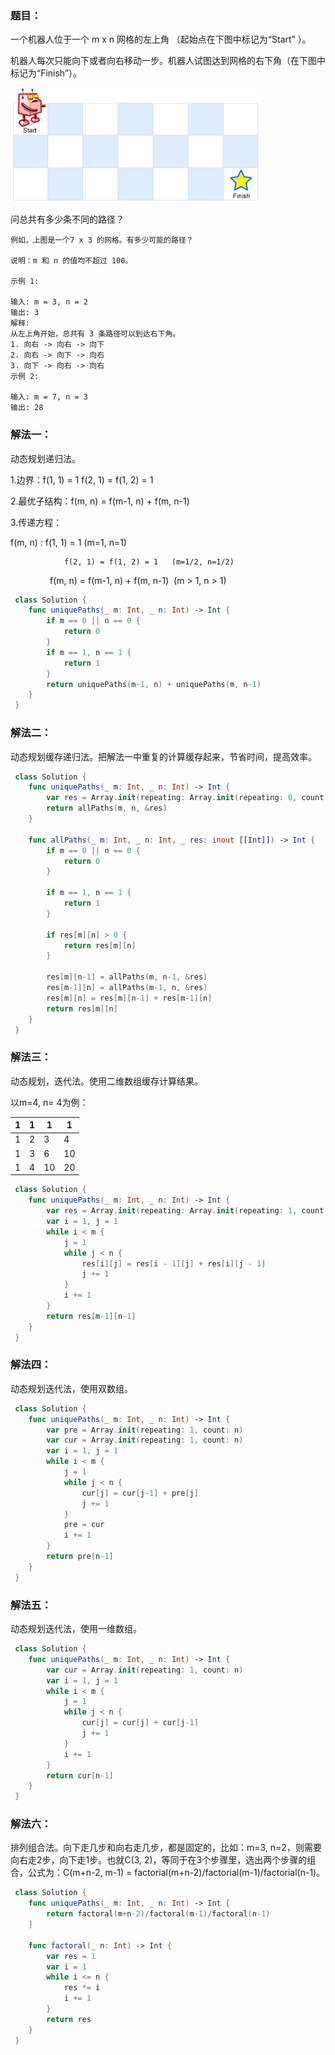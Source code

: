 ### 题目：

一个机器人位于一个 m x n 网格的左上角 （起始点在下图中标记为“Start” ）。

机器人每次只能向下或者向右移动一步。机器人试图达到网格的右下角（在下图中标记为“Finish”）。

![robot_maze](images/robot_maze.png)

问总共有多少条不同的路径？

```
例如，上图是一个7 x 3 的网格。有多少可能的路径？

说明：m 和 n 的值均不超过 100。

示例 1:

输入: m = 3, n = 2
输出: 3
解释:
从左上角开始，总共有 3 条路径可以到达右下角。
1. 向右 -> 向右 -> 向下
2. 向右 -> 向下 -> 向右
3. 向下 -> 向右 -> 向右
示例 2:

输入: m = 7, n = 3
输出: 28
```

### 解法一：

动态规划递归法。

1.边界：f(1, 1) = 1 f(2, 1) = f(1, 2) = 1

2.最优子结构：f(m, n) = f(m-1, n) + f(m, n-1)

3.传递方程：

f(m, n) :  f(1, 1) = 1 (m=1, n=1)

                f(2, 1) = f(1, 2) = 1   (m=1/2, n=1/2)

                f(m, n) = f(m-1, n) + f(m, n-1)  (m > 1, n > 1)

```swift
 class Solution {
    func uniquePaths(_ m: Int, _ n: Int) -> Int {
        if m == 0 || n == 0 {
            return 0
        }
        if m == 1, n == 1 {
            return 1
        }
        return uniquePaths(m-1, n) + uniquePaths(m, n-1)
    }
 }
```

### 解法二：

动态规划缓存递归法。把解法一中重复的计算缓存起来，节省时间，提高效率。

```swift
 class Solution {
    func uniquePaths(_ m: Int, _ n: Int) -> Int {
        var res = Array.init(repeating: Array.init(repeating: 0, count: n+1), count: m+1)
        return allPaths(m, n, &res)
    }

    func allPaths(_ m: Int, _ n: Int, _ res: inout [[Int]]) -> Int {
        if m == 0 || n == 0 {
            return 0
        }

        if m == 1, n == 1 {
            return 1
        }

        if res[m][n] > 0 {
            return res[m][n]
        }

        res[m][n-1] = allPaths(m, n-1, &res)
        res[m-1][n] = allPaths(m-1, n, &res)
        res[m][n] = res[m][n-1] + res[m-1][n]
        return res[m][n]
    }
 }
```

### 解法三：

动态规划，迭代法。使用二维数组缓存计算结果。

以m=4, n= 4为例：

| 1   | 1   | 1   | 1   |
| --- | --- | --- | --- |
| 1   | 2   | 3   | 4   |
| 1   | 3   | 6   | 10  |
| 1   | 4   | 10  | 20  |

```swift
 class Solution {
    func uniquePaths(_ m: Int, _ n: Int) -> Int {
        var res = Array.init(repeating: Array.init(repeating: 1, count: n), count: m)
        var i = 1, j = 1
        while i < m {
            j = 1
            while j < n {
                res[i][j] = res[i - 1][j] + res[i][j - 1]
                j += 1
            }
            i += 1
        }
        return res[m-1][n-1]
    }
 }
```

### 解法四：

动态规划迭代法，使用双数组。

```swift
 class Solution {
    func uniquePaths(_ m: Int, _ n: Int) -> Int {
        var pre = Array.init(repeating: 1, count: n)
        var cur = Array.init(repeating: 1, count: n)
        var i = 1, j = 1
        while i < m {
            j = 1
            while j < n {
                cur[j] = cur[j-1] + pre[j]
                j += 1
            }
            pre = cur
            i += 1
        }
        return pre[n-1]
    }
 }
```

### 解法五：

动态规划迭代法，使用一维数组。

```swift
 class Solution {
    func uniquePaths(_ m: Int, _ n: Int) -> Int {
        var cur = Array.init(repeating: 1, count: n)
        var i = 1, j = 1
        while i < m {
            j = 1
            while j < n {
                cur[j] = cur[j] + cur[j-1]
                j += 1
            }
            i += 1
        }
        return cur[n-1]
    }
 }
```

### 解法六：

排列组合法。向下走几步和向右走几步，都是固定的，比如：m=3, n=2，则需要向右走2步，向下走1步。也就C(3, 2)，等同于在3个步骤里，选出两个步骤的组合，公式为：C(m+n-2, m-1) = factorial(m+n-2)/factorial(m-1)/factorial(n-1)。

```swift
 class Solution {
    func uniquePaths(_ m: Int, _ n: Int) -> Int {
        return factoral(m+n-2)/factoral(m-1)/factoral(n-1)
    }

    func factoral(_ n: Int) -> Int {
        var res = 1
        var i = 1
        while i <= n {
            res *= i
            i += 1
        }
        return res
    }
 }
```


